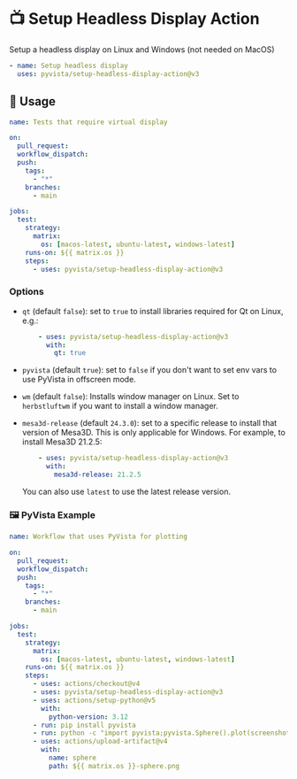 # 📺 Setup Headless Display Action

Setup a headless display on Linux and Windows (not needed on MacOS)

```yml
- name: Setup headless display
  uses: pyvista/setup-headless-display-action@v3
```

## 🚀 Usage

```yml
name: Tests that require virtual display

on:
  pull_request:
  workflow_dispatch:
  push:
    tags:
      - "*"
    branches:
      - main

jobs:
  test:
    strategy:
      matrix:
        os: [macos-latest, ubuntu-latest, windows-latest]
    runs-on: ${{ matrix.os }}
    steps:
      - uses: pyvista/setup-headless-display-action@v3
```

### Options

- `qt` (default `false`): set to `true` to install libraries required for Qt
  on Linux, e.g.:

  ```yml
      - uses: pyvista/setup-headless-display-action@v3
        with:
          qt: true
  ```

- `pyvista` (default `true`): set to `false` if you don't want to set env
  vars to use PyVista in offscreen mode.

- `wm` (default `false`): Installs window manager on Linux.
  Set to `herbstluftwm` if you want to install a window manager.

- `mesa3d-release` (default `24.3.0`): set to a specific release to install
  that version of Mesa3D. This is only applicable for Windows. For example,
  to install Mesa3D 21.2.5:

  ```yml
      - uses: pyvista/setup-headless-display-action@v3
        with:
          mesa3d-release: 21.2.5
  ```

  You can also use `latest` to use the latest release version.

### 🖼️ PyVista Example

```yml
name: Workflow that uses PyVista for plotting

on:
  pull_request:
  workflow_dispatch:
  push:
    tags:
      - "*"
    branches:
      - main

jobs:
  test:
    strategy:
      matrix:
        os: [macos-latest, ubuntu-latest, windows-latest]
    runs-on: ${{ matrix.os }}
    steps:
      - uses: actions/checkout@v4
      - uses: pyvista/setup-headless-display-action@v3
      - uses: actions/setup-python@v5
        with:
          python-version: 3.12
      - run: pip install pyvista
      - run: python -c "import pyvista;pyvista.Sphere().plot(screenshot='${{ matrix.os }}-sphere.png')"
      - uses: actions/upload-artifact@v4
        with:
          name: sphere
          path: ${{ matrix.os }}-sphere.png
```
